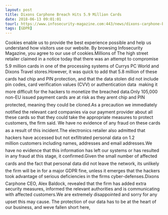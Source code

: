 ```yaml
---
layout: post
title: Dixons Carphone Breach Hits 5.9 Million Cards
date: 2018-06-13 09:01:01
tourl: https://www.infosecurity-magazine.com:443/news/dixons-carphone-breach-hits-59m/
tags: [GDPR]
---
```

Cookies enable us to provide the best experience possible and help us understand how visitors use our website. By browsing Infosecurity Magazine, you agree to our use of cookies.Millions of The high street retailer claimed in a notice today that there was an attempt to compromise 5.9 million cards in one of the processing systems of Currys PC World and Dixons Travel stores.However, it was quick to add that 5.8 million of these cards had chip and PIN protection, and that the data stolen did not include pin codes, card verification values (CVV) or authentication data  making it more difficult for the hackers to monetize the breached data.Only 105,000 non-EU issued payment cards are at risk as they arent chip and PIN protected, meaning they could be cloned.As a precaution we immediately notified the relevant card companies via our payment provider about all these cards so that they could take the appropriate measures to protect customers, the firm said. We have no evidence of any fraud on these cards as a result of this incident.The electronics retailer also admitted that hackers have accessed but not exfiltrated personal data on 1.2 million customers including names, addresses and email addresses.We have no evidence that this information has left our systems or has resulted in any fraud at this stage, it confirmed.Given the small number of affected cards and the fact that personal data did not leave the network, its unlikely the firm will be in for a major GDPR fine, unless it emerges that the hackers took advantage of serious deficiencies in the firms cyber-defenses.Dixons Carphone CEO, Alex Baldock, revealed that the firm has added extra security measures, informed the relevant authorities and is communicating with affected customers.We are extremely disappointed and sorry for any upset this may cause. The protection of our data has to be at the heart of our business, and weve fallen short here, 